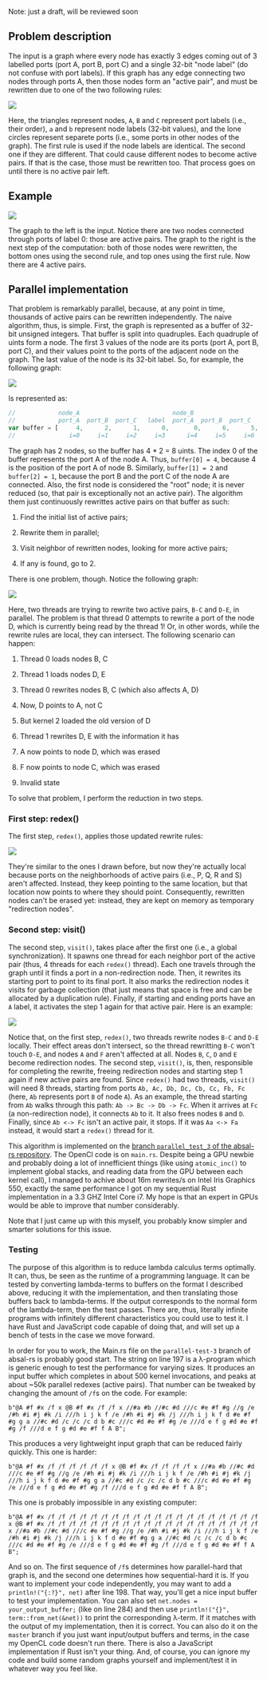 Note: just a draft, will be reviewed soon

## Problem description

The input is a graph where every node has exactly 3 edges coming out of 3 labelled ports (port A, port B, port C) and a single 32-bit "node label" (do not confuse with port labels). If this graph has any edge connecting two nodes through ports A, then those nodes form an "active pair", and must be rewritten due to one of the two following rules:

![](rewrite_rules_a.JPG)

Here, the triangles represent nodes, `A`, `B` and `C` represent port labels (i.e., their order), `a` and `b` represent node labels (32-bit values), and the lone circles represent separete ports (i.e., some ports in other nodes of the graph). The first rule is used if the node labels are identical. The second one if they are different. That could cause different nodes to become active pairs. If that is the case, those must be rewritten too. That process goes on until there is no active pair left. 

## Example

![](full_example.JPG)

The graph to the left is the input. Notice there are two nodes connected through ports of label 0: those are active pairs. The graph to the right is the next step of the computation: both of those nodes were rewritten, the bottom ones using the second rule, and top ones using the first rule. Now there are 4 active pairs.

## Parallel implementation

That problem is remarkably parallel, because, at any point in time, thousands of active pairs can be rewritten independently. The naive algorithm, thus, is simple. First, the graph is represented as a buffer of 32-bit unsigned integers. That buffer is split into quadruples. Each quadruple of uints form a node. The first 3 values of the node are its ports (port A, port B, port C), and their values point to the ports of the adjacent node on the graph. The last value of the node is its 32-bit label. So, for example, the following graph:

![](simple_example.JPG)

Is represented as:

```javascript
//            node_A                          node_B 
//            port_A  port_B  port_C   label  port_A  port_B  port_C    label   
var buffer = [     4,      2,      1,      0,       0,      6,      5,      1]
//               i=0     i=1     i=2     i=3      i=4     i=5     i=6     i=7
```

The graph has 2 nodes, so the buffer has 4 * 2 = 8 uints. The index 0 of the buffer represents the port A of the node A. Thus, `buffer[0] = 4`, because 4 is the position of the port A of node B. Similarly, `buffer[1] = 2` and `buffer[2] = 1`, because the port B and the port C of the node A are connected. Also, the first node is considered the "root" node; it is never reduced (so, that pair is exceptionally not an active pair). The algorithm them just continuously rewrittes active pairs on that buffer as such:

1. Find the initial list of active pairs;

2. Rewrite them in parallel;

3. Visit neighbor of rewritten nodes, looking for more active pairs;

4. If any is found, go to 2.

There is one problem, though. Notice the following graph:

![](problem.JPG)

Here, two threads are trying to rewrite two active pairs, `B-C` and `D-E`, in parallel. The problem is that thread 0 attempts to rewrite a port of the node D, which is currently being read by the thread 1! Or, in other words, while the rewrite rules are local, they can intersect. The following scenario can happen:

1. Thread 0 loads nodes B, C

2. Thread 1 loads nodes D, E

3. Thread 0 rewrites nodes B, C (which also affects A, D)

4. Now, D points to A, not C

5. But kernel 2 loaded the old version of D

6. Thread 1 rewrites D, E with the information it has

7. A now points to node D, which was erased

8. F now points to node C, which was erased

9. Invalid state

To solve that problem, I perform the reduction in two steps. 

### First step: redex()

The first step, `redex()`, applies those updated rewrite rules:

![](local_rewrites.PNG)

They're similar to the ones I drawn before, but now they're actually local because ports on the neighborhoods of active pairs (i.e., P, Q, R and S) aren't affected. Instead, they keep pointing to the same location, but that location now points to where they should point. Consequently, rewritten nodes can't be erased yet: instead, they are kept on memory as temporary "redirection nodes". 

### Second step: visit()

The second step, `visit()`, takes place after the first one (i.e., a global synchronization). It spawns one thread for each neighbor port of the active pair (thus, 4 threads for each `redex()` thread). Each one travels through the graph until it finds a port in a non-redirection node. Then, it rewrites its starting port to point to its final port. It also marks the redirection nodes it visits for garbage collection (that just means that space is free and can be allocated by a duplication rule). Finally, if starting and ending ports have an `A` label, it activates the step 1 again for that active pair. Here is an example:

![](local_rewrites_ex.JPG)

Notice that, on the first step, `redex()`, two threads rewrite nodes `B-C` and `D-E` locally. Their effect areas don't intersect, so the thread rewritting `B-C` won't touch `D-E`, and nodes `A` and `F` aren't affected at all. Nodes `B`, `C`, `D` and `E` become redirection nodes. The second step, `visit()`, is, then, responsible for completing the rewrite, freeing redirection nodes and starting step 1 again if new active pairs are found. Since `redex()` had two threads, `visit()` will need 8 threads, starting from ports `Ab, Ac, Db, Dc, Cb, Cc, Fb, Fc` (here, `Ab` represents port `B` of node `A`). As an example, the thread starting from `Ab` walks through this path: `Ab -> Bc -> Db -> Fc`. When it arrives at `Fc` (a non-redirection node), it connects `Ab` to it. It also frees nodes `B` and `D`. Finally, since `Ab <-> Fc` isn't an active pair, it stops. If it was `Aa <-> Fa` instead, it would start a `redex()` thread for it.

This algorithm is implemented on the [branch `parallel_test_3` of the absal-rs repository](https://github.com/moon-project/absal-rs/tree/parallel-test-3). The OpenCl code is on `main.rs`. Despite being a GPU newbie and probably doing a lot of innefficient things (like using `atomic_inc()` to implement global stacks, and reading data from the GPU between each kernel call), I managed to achive about 16m rewrites/s on Intel Iris Graphics 550, exactly the same performance I got on my sequential Rust implementation in a 3.3 GHZ Intel Core i7. My hope is that an expert in GPUs would be able to improve that number considerably.

Note that I just came up with this myself, you probably know simpler and smarter solutions for this issue.

### Testing

The purpose of this algorithm is to reduce lambda calculus terms optimally. It can, thus, be seen as the runtime of a programming language. It can be tested by converting lambda-terms to buffers on the format I described above, reducing it with the implementation, and then translating those buffers back to lambda-terms. If the output corresponds to the normal form of the lambda-term, then the test passes. There are, thus, literally infinite programs with infinitely different characteristics you could use to test it. I have Rust and JavaScript code capable of doing that, and will set up a bench of tests in the case we move forward. 

In order for you to work, the Main.rs file on the `parallel-test-3` branch of absal-rs is probably good start. The string on line 197 is a λ-program which is generic enough to test the performance for varying sizes. It produces an input buffer which completes in about 500 kernel invocations, and peaks at about ~50k parallel redexes (active pairs). That number can be tweaked by changing the amount of `/f`s on the code. For example:

```
b"@A #f #x /f x @B #f #x /f /f x //#a #b //#c #d ///c #e #f #g //g /e /#h #i #j #k /i ///h i j k f /e /#h #i #j #k /j ///h i j k f d #e #f #g g a //#c #d /c /c /c d b #c ///c #d #e #f #g /e ///d e f g #d #e #f #g /f ///d e f g #d #e #f f A B";
```

This produces a very lightweight input graph that can be reduced fairly quickly. This one is harder:

```
b"@A #f #x /f /f /f /f /f /f x @B #f #x /f /f /f /f x //#a #b //#c #d ///c #e #f #g //g /e /#h #i #j #k /i ///h i j k f /e /#h #i #j #k /j ///h i j k f d #e #f #g g a //#c #d /c /c /c d b #c ///c #d #e #f #g /e ///d e f g #d #e #f #g /f ///d e f g #d #e #f f A B";
```

This one is probably impossible in any existing computer:

```
b"@A #f #x /f /f /f /f /f /f /f /f /f /f /f /f /f /f /f /f /f /f /f /f x @B #f #x /f /f /f /f /f /f /f /f /f /f /f /f /f /f /f /f /f /f /f /f x //#a #b //#c #d ///c #e #f #g //g /e /#h #i #j #k /i ///h i j k f /e /#h #i #j #k /j ///h i j k f d #e #f #g g a //#c #d /c /c /c d b #c ///c #d #e #f #g /e ///d e f g #d #e #f #g /f ///d e f g #d #e #f f A B";
```

And so on. The first sequence of `/f`s determines how parallel-hard that graph is, and the second one determines how sequential-hard it is. If you want to implement your code independently, you may want to add a `println!("{:?}", net)`  after line 198. That way, you'll get a nice input buffer to test your implementation. You can also set `net.nodes = your_output_buffer;` (like on line 284) and then use `println!("{}", term::from_net(&net))` to print the corresponding λ-term. If it matches with the output of my implementation, then it is correct. You can also do it on the `master` branch if you just want input/output buffers and terms, in the case my OpenCL code doesn't run there. There is also a JavaScript implementation if Rust isn't your thing. And, of course, you can ignore my code and build some random graphs yourself and implement/test it in whatever way you feel like.









